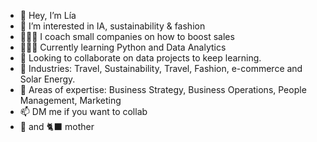 - 👋 Hey, I’m Lía
- 🌱 I’m interested in IA, sustainability & fashion
- 👷🏻‍♀️ I coach small companies on how to boost sales
- 👩🏻‍🎓 Currently learning Python and Data Analytics
- 💞️ Looking to collaborate on data projects to keep learning.
- 🧪 Industries: Travel, Sustainability, Travel, Fashion, e-commerce and Solar Energy.
- 🥼 Areas of expertise: Business Strategy, Business Operations, People Management, Marketing
- 📫 DM me if you want to collab
- 🐶 and 🐈‍⬛ mother

<!---
liagcaviedes/liagcaviedes is a ✨ special ✨ repository because its `README.md` (this file) appears on your GitHub profile.
You can click the Preview link to take a look at your changes.
--->
